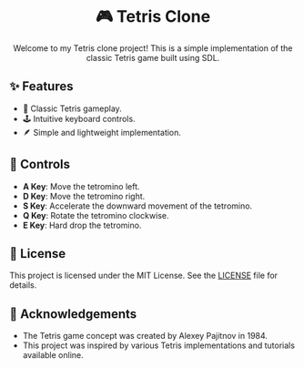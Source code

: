 <div align="center">

# 🎮 Tetris Clone

Welcome to my Tetris clone project! This is a simple implementation of the classic Tetris game built using SDL.

</div>

## ✨ Features

- 🎲 Classic Tetris gameplay.
- 🕹️ Intuitive keyboard controls.
- 🪶 Simple and lightweight implementation.

## 🎯 Controls

- **A Key**: Move the tetromino left.
- **D Key**: Move the tetromino right.
- **S Key**: Accelerate the downward movement of the tetromino.
- **Q Key**: Rotate the tetromino clockwise.
- **E Key**: Hard drop the tetromino.

## 📜 License

This project is licensed under the MIT License. See the [LICENSE](LICENSE) file for details.

## 👾 Acknowledgements

- The Tetris game concept was created by Alexey Pajitnov in 1984.
- This project was inspired by various Tetris implementations and tutorials available online.
